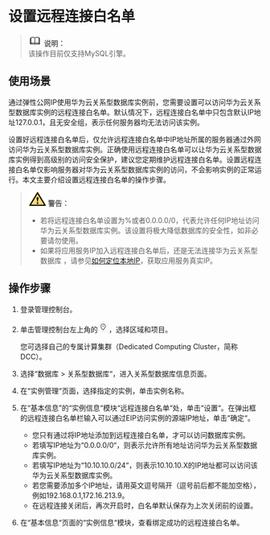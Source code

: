 # 设置远程连接白名单<a name="TOPIC_0142028537"></a>

>![](public_sys-resources/icon-note.gif) **说明：**   
>该操作目前仅支持MySQL引擎。  

## 使用场景<a name="section94751513110"></a>

通过弹性公网IP使用华为云关系型数据库实例前，您需要设置可以访问华为云关系型数据库实例的远程连接白名单。默认情况下，远程连接白名单中只包含默认IP地址127.0.0.1，且无安全组，表示任何服务器均无法访问该实例。

设置好远程连接白名单后，仅允许远程连接白名单中IP地址所属的服务器通过外网访问华为云关系型数据库实例。正确使用远程连接白名单可以让华为云关系型数据库实例得到高级别的访问安全保护，建议您定期维护远程连接白名单。设置远程连接白名单仅影响服务器对华为云关系型数据库实例的访问，不会影响实例的正常运行。本文主要介绍设置远程连接白名单的操作步骤。

>![](public_sys-resources/icon-warning.gif) **警告：**   
>-   若将远程连接白名单设置为%或者0.0.0.0/0，代表允许任何IP地址访问华为云关系型数据库实例。该设置将极大降低数据库的安全性，如非必要请勿使用。  
>-   如果将应用服务IP加入远程连接白名单后，还是无法连接华为云关系型数据库 ，请参见[如何定位本地IP](https://support.huaweicloud.com/rds_faq/rds_faq_0060.html)，获取应用服务真实IP。  

## 操作步骤<a name="section19649182915413"></a>

1.  登录管理控制台。
2.  单击管理控制台左上角的![](figures/region.png)，选择区域和项目。

    您可选择自己的专属计算集群（Dedicated Computing Cluster，简称DCC）。

3.  选择“数据库  \>  关系型数据库“，进入关系型数据库信息页面。
4.  在“实例管理“页面，选择指定的实例，单击实例名称。
5.  在“基本信息”的“实例信息“模块“远程连接白名单“处，单击“设置“。在弹出框的远程连接白名单栏输入可以通过EIP访问实例的源端IP地址，单击“确定“。
    -   您只有通过将IP地址添加到远程连接白名单，才可以访问数据库实例。
    -   若填写IP地址为“0.0.0.0/0“，则表示允许所有地址访问华为云关系型数据库实例。
    -   若填写IP地址为“10.10.10.0/24“，则表示10.10.10.X的IP地址都可以访问该华为云关系型数据库实例。
    -   若您需要添加多个IP地址，请用英文逗号隔开（逗号前后都不能加空格），例如192.168.0.1,172.16.213.9。
    -   在远程连接关闭后，再次开启时，白名单默认保存为上次关闭前的设置。

6.  在“基本信息“页面的“实例信息“模块，查看绑定成功的远程连接白名单。

